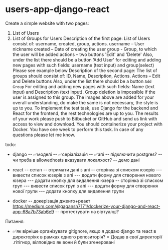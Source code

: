 # users-app-django-react

Create a simple website with two pages:
1) List of Users
2) List of Groups for Users
Description of the first page:
List of Users consist of: username, created, group, actions.
username – User nickname
created – Date of creating the user
group - Group, to which the user will be added
actions – two buttons 'Edit' and 'Delete'
Also, under the list there should be a button ‘Add User'
for editing and adding new pages with such fields: username (text input) and group(select)
Please see example below
Description of the second page:
The list of groups should consist of: ID, Name, Description, Actions.
Actions – Edit and Delete buttons
Also, under the list there should be a button `Add Group`
For editing and adding new pages with such fields: Name (text input) and Description (text
input).
Group deletion is impossible if the user is assigned to this group.
The images above are added for your overall understanding, do make the same is not
necessary, the style is up to you.
To implement the test task, use Django for the backend and React for the frontend, the rest
technologies are up to you.
The results of your work please push to Bitbucket or GitHub and send us link with access to
view and download.
You should containerize your project with Docker.
You have one week to perform this task. In case of any questions please let me know.

todo:
- django
-- ✅моделі
-- ✅серіалізація
-- ✅апі
-- підключити postgres?
-- чи треба в allowedhosts вказувати локалхост?
-- демо дані


- react
-- сетап
-- отримати дані з апі
-- сторінка зі списком юзерів
--- вивести список юзерів з апі
--- додати форму для створення нового юзера
--- додати кнопку для видалення юзера
-- сторінка зі списком груп
--- вивести список груп з апі
--- додати форму для створення нової групи
--- додати кнопку для видалення групи


- docker
-- докерізація дженго+реакт https://medium.com/@gagansh7171/dockerize-your-django-and-react-app-68a7b73ab6e9
-- протестувати на віртуалці?


Питання:
- ✅як вірніше організувати gitignore, якщо я додаю django та react в директоріях в рамках одного репозиторія? = Додав в свої директорії .гітігнор, вілповідно як вони й були згенеровані